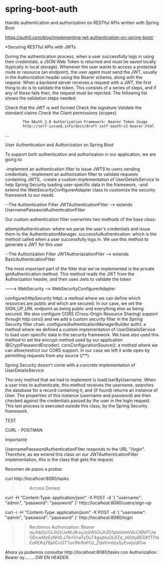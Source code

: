 # spring-boot-auth
Handle authentication and authorization on RESTful APIs written with Spring Boot

https://auth0.com/blog/implementing-jwt-authentication-on-spring-boot/

*Securing RESTful APIs with JWTs

During the authentication process, when a user successfully logs in using their credentials, a JSON Web Token is returned and must be saved locally (typically in local storage).
Whenever the user wants to access a protected route or resource (an endpoint), the user agent must send the JWT, usually in the Authorization header using the Bearer schema, along with the request.
When a backend server receives a request with a JWT, the first thing to do is to validate the token. This consists of a series of steps, and if any of these fails then, the request must be rejected. The following list shows the validation steps needed:

Check that the JWT is well formed
Check the signature
Validate the standard claims
Check the Client permissions (scopes)

			The OAuth 2.0 Authorization Framework: Bearer Token Usage
			http://self-issued.info/docs/draft-ietf-oauth-v2-bearer.html

...

User Authentication and Authorization on Spring Boot


To support both authentication and authorization in our application, we are going to:

-implement an authentication filter to issue JWTS to users sending credentials,
-implement an authorization filter to validate requests containing JWTS,
-create a custom implementation of UserDetailsService
to help Spring Security loading user-specific data in the framework,
-and extend the WebSecurityConfigurerAdapter class to customize 
the security framework to our needs

--The Authentication Filter	
	JWTAuthenticationFilter --> extends UsernamePasswordAuthenticationFilter 
	
Our custom authentication filter overwrites two methods of the base class:

attemptAuthentication: where we parse the user's credentials and issue them to the AuthenticationManager.
successfulAuthentication: which is the method called when a user successfully logs in. We use this method to generate a JWT for this user	
	
--The Authorization Filter
	JWTAuthoriazationFiler --> extends  BasicAuthenticationFilter
	
The most important part of the filter that we've implemented is the private getAuthentication method. This method reads the JWT from the Authorization header, and then uses Jwts to validate the token


---> WebSecurity --> WebSecurityConfigurerAdapter

configure(HttpSecurity http): a method where we can define which resources are public and which are secured. In our case, we set the SIGN_UP_URL endpoint as being public and everything else as being secured. We also configure CORS (Cross-Origin Resource Sharing) support through http.cors() and we add a custom security filter in the Spring Security filter chain.
configure(AuthenticationManagerBuilder auth): a method where we defined a custom implementation of UserDetailsService to load user-specific data in the security framework. We have also used this method to set the encrypt method used by our application (BCryptPasswordEncoder).
corsConfigurationSource(): a method where we can allow/restrict our CORS support. In our case we left it wide open by permitting requests from any source (/**).


Spring Security doesn't come with a concrete implementation of UserDetailsService



The only method that we had to implement is loadUserByUsername. When a user tries to authenticate, this method receives the username, searches the database for a record containing it, and (if found) returns an instance of User. The properties of this instance (username and password) are then checked against the credentials passed by the user in the login request. This last process is executed outside this class, by the Spring Security framework.



TEST


CURL - POSTMAN



Importante

UsernamePasswordAuthenticationFilter responds to the URL "/login". Therefore, as we extend this class on our JWTAuthenticationFilter implementation, this is the class that gets the request.

Resumen de pasos a probar.

curl http://localhost:8080/tasks
>> Access Denied

curl -H "Content-Type: application/json" -X POST -d '{
    "username": "admin",
    "password": "password"
}' http://localhost:8080/users/sign-up

>> 


curl -i -H "Content-Type: application/json" -X POST -d '{
    "username": "admin",
    "password": "password"
}' http://localhost:8080/login


>> Recibimos 
Authorization: Bearer eyJhbGciOiJIUzUxMiJ9.eyJzdWIiOiJhZG1pbiIsImV4cCI6MTUwODcwMzEyNH0.J7krIVneTyDuT4gojhluOL6Zd_z60ityBEDKfT7IdEoREKq78p0CcGTTus1Nr9oPOz_ZQeVmdzsSyEoejUdIOw


Ahora ya podemos consultar http://localhost:8080/tasks con Authorization : Bearer ey.........OW	 EN HEADER.

